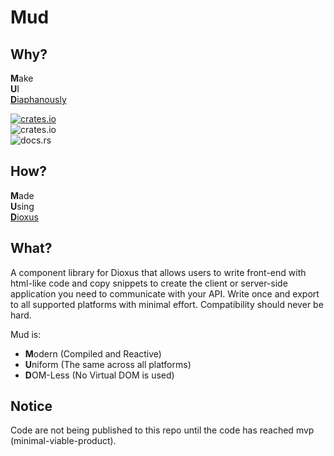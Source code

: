 # Mud

## Why? 
**M**ake<br/>
**U**I<br/>
[**D**iaphanously](https://www.merriam-webster.com/dictionary/diaphanous)

[![crates.io](https://img.shields.io/crates/v/mud?label=Crates.io)](https://crates.io/crates/mud)<br/>
![crates.io](https://img.shields.io/crates/l/mud?label=License⠀)<br/>
![docs.rs](https://img.shields.io/docsrs/mud?label=Docs.rs⠀)

## How? 
**M**ade<br/>
**U**sing<br/>
[**D**ioxus](https://dioxuslabs.com/) 

## What? 

A component library for Dioxus that allows users to write front-end with html-like code and copy snippets to create the client or server-side application you need to communicate with your API. Write once and export to all supported platforms with minimal effort. Compatibility should never be hard.

Mud is:
- **M**odern (Compiled and Reactive)
- **U**niform (The same across all platforms)
- **D**OM-Less (No Virtual DOM is used)

## Notice

Code are not being published to this repo until the code has reached mvp (minimal-viable-product).
